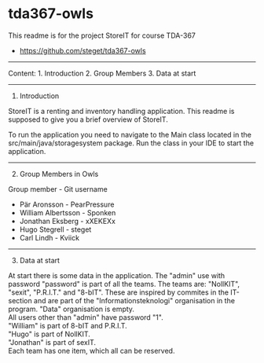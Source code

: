 # tda367-owls
This readme is for the project StoreIT for course TDA-367
- https://github.com/steget/tda367-owls

_____________________________________________________________________________________

Content:
    1. Introduction
    2. Group Members
    3. Data at start

_____________________________________________________________________________________

1. Introduction

StoreIT is a renting and inventory handling application. This readme is supposed to give
you a brief overview of StoreIT.

To run the application you need to navigate to the Main class located in the
src/main/java/storagesystem package. Run the class in your IDE to start the application.

_____________________________________________________________________________________

2. Group Members in Owls

Group member - Git username

- Pär Aronsson        -     PearPressure
- William Albertsson  -     Sponken
- Jonathan Eksberg    -     xXEKEXx
- Hugo Stegrell       -     steget
- Carl Lindh          -     Kviick

______________________________________________________________________________________

3. Data at start

At start there is some data in the application. The "admin" use with password "password"
is part of all the teams. The teams are: "NollKIT", "sexit", "P.R.I.T." and "8-bIT". These are inspired by
commites in the IT-section and are part of the "Informationsteknologi" organisation in
the program. "Data" organisation is empty.\
All users other than "admin" have password "1".\
"William" is part of 8-bIT and P.R.I.T.\
"Hugo" is part of NollKIT.\
"Jonathan" is part of sexIT.\
Each team has one item, which all can be reserved.
